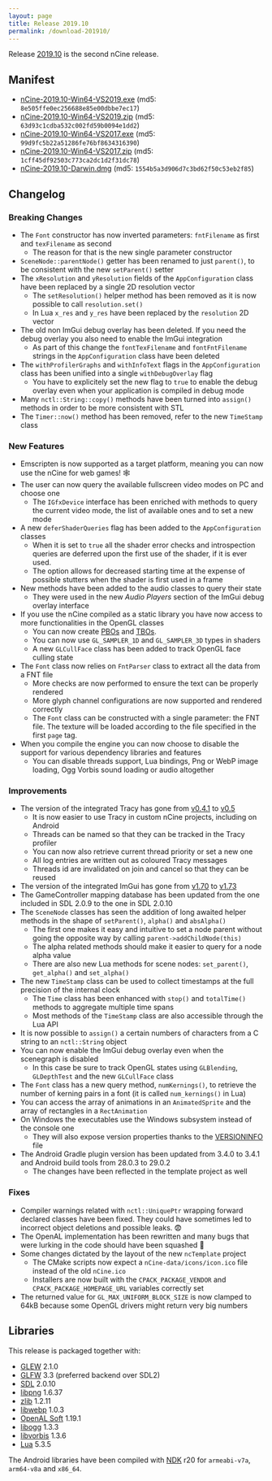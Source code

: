 ```yaml
---
layout: page
title: Release 2019.10
permalink: /download-201910/
---
```


Release [2019.10](https://github.com/nCine/nCine/releases/tag/2019.10) is the second nCine release.

## Manifest

- [nCine-2019.10-Win64-VS2019.exe](https://github.com/nCine/nCine/releases/download/2019.10/nCine-2019.10-Win64-VS2019.exe) (md5: `8e505ffe0ec256688e85e00dbbe7ec17`)
- [nCine-2019.10-Win64-VS2019.zip](https://github.com/nCine/nCine/releases/download/2019.10/nCine-2019.10-Win64-VS2019.zip) (md5: `63d93c1cdba532c002fd59b0094e1dd2`)
- [nCine-2019.10-Win64-VS2017.exe](https://github.com/nCine/nCine/releases/download/2019.10/nCine-2019.10-Win64-VS2017.exe) (md5: `99d9fc5b22a51286fe76bf8634316390`)
- [nCine-2019.10-Win64-VS2017.zip](https://github.com/nCine/nCine/releases/download/2019.10/nCine-2019.10-Win64-VS2017.zip) (md5: `1cff45df92503c773ca2dc1d2f31dc78`)
- [nCine-2019.10-Darwin.dmg](https://github.com/nCine/nCine/releases/download/2019.10/nCine-2019.10-Darwin.dmg) (md5: `1554b5a3d906d7c3bd62f50c53eb2f85`)

## Changelog

### Breaking Changes

- The `Font` constructor has now inverted parameters: `fntFilename` as first and `texFilename` as second
  - The reason for that is the new single parameter constructor
- `SceneNode::parentNode()` getter has been renamed to just `parent()`, to be consistent with the new `setParent()` setter
- The `xResolution` and `yResolution` fields of the `AppConfiguration` class have been replaced by a single 2D resolution vector
  - The `setResolution()` helper method has been removed as it is now possible to call `resolution.set()`
  - In Lua `x_res` and `y_res` have been replaced by the `resolution` 2D vector
- The old non ImGui debug overlay has been deleted. If you need the debug overlay you also need to enable the ImGui integration
  - As part of this change the `fontTexFilename` and `fontFntFilename` strings in the `AppConfiguration` class have been deleted
- The `withProfilerGraphs` and `withInfoText` flags in the `AppConfiguration` class has been unified into a single `withDebugOverlay` flag
  - You have to explicitely set the new flag to `true` to enable the debug overlay even when your application is compiled in debug mode
- Many `nctl::String::copy()` methods have been turned into `assign()` methods in order to be more consistent with STL
- The `Timer::now()` method has been removed, refer to the new `TimeStamp` class

### New Features

- Emscripten is now supported as a target platform, meaning you can now use the nCine for web games! :spider_web:
- The user can now query the available fullscreen video modes on PC and choose one
  - The `IGfxDevice` interface has been enriched with methods to query the current video mode, the list of available ones and to set a new mode
- A new `deferShaderQueries` flag has been added to the `AppConfiguration` classes
  - When it is set to `true` all the shader error checks and introspection queries are deferred upon the first use of the shader, if it is ever used.
  - The option allows for decreased starting time at the expense of possible stutters when the shader is first used in a frame
- New methods have been added to the audio classes to query their state
  - They were used in the new _Audio Players_ section of the ImGui debug overlay interface
- If you use the nCine compiled as a static library you have now access to more functionalities in the OpenGL classes
  - You can now create [PBOs](https://www.khronos.org/opengl/wiki/Pixel_Buffer_Object) and [TBOs](https://www.khronos.org/opengl/wiki/Buffer_Texture).
  - You can now use `GL_SAMPLER_1D` and `GL_SAMPLER_3D` types in shaders
  - A new `GLCullFace` class has been added to track OpenGL face culling state
- The `Font` class now relies on `FntParser` class to extract all the data from a FNT file
  - More checks are now performed to ensure the text can be properly rendered
  - More glyph channel configurations are now supported and rendered correctly
  - The `Font` class can be constructed with a single parameter: the FNT file. The texture will be loaded according to the file specified in the first `page` tag.
- When you compile the engine you can now choose to disable the support for various dependency libraries and features
  - You can disable threads support, Lua bindings, Png or WebP image loading, Ogg Vorbis sound loading or audio altogether

### Improvements

- The version of the integrated Tracy has gone from [v0.4.1](https://bitbucket.org/wolfpld/tracy/src/v0.4.1/) to [v0.5](https://bitbucket.org/wolfpld/tracy/src/v0.5/)
  - It is now easier to use Tracy in custom nCine projects, including on Android
  - Threads can be named so that they can be tracked in the Tracy profiler
  - You can now also retrieve current thread priority or set a new one
  - All log entries are written out as coloured Tracy messages
  - Threads id are invalidated on join and cancel so that they can be reused
- The version of the integrated ImGui has gone from [v1.70](https://github.com/ocornut/imgui/releases/tag/v1.70) to [v1.73](https://github.com/ocornut/imgui/releases/tag/v1.73)
- The GameController mapping database has been updated from the one included in SDL 2.0.9 to the one in SDL 2.0.10
- The `SceneNode` classes has seen the addition of long awaited helper methods in the shape of `setParent()`, `alpha()` and `absAlpha()`
  - The first one makes it easy and intuitive to set a node parent without going the opposite way by calling `parent->addChildNode(this)`
  - The alpha related methods should make it easier to query for a node alpha value
  - There are also new Lua methods for scene nodes: `set_parent()`, `get_alpha()` and `set_alpha()`
- The new `TimeStamp` class can be used to collect timestamps at the full precision of the internal clock
  - The `Time` class has been enhanced with `stop()` and `totalTime()` methods to aggregate multiple time spans
  - Most methods of the `TimeStamp` class are also accessible through the Lua API
- It is now possible to `assign()` a certain numbers of characters from a C string to an `nctl::String` object
- You can now enable the ImGui debug overlay even when the scenegraph is disabled
  - In this case be sure to track OpenGL states using `GLBlending`, `GLDepthTest` and the new `GLCullFace` class
- The `Font` class has a new query method, `numKernings()`, to retrieve the number of kerning pairs in a font (it is called `num_kernings()` in Lua)
- You can access the array of animations in an `AnimatedSprite` and the array of rectangles in a `RectAnimation`
- On Windows the executables use the Windows subsystem instead of the console one
  - They will also expose version properties thanks to the [VERSIONINFO](https://docs.microsoft.com/en-us/windows/win32/menurc/versioninfo-resource) file
- The Android Gradle plugin version has been updated from 3.4.0 to 3.4.1 and Android build tools from 28.0.3 to 29.0.2
  - The changes have been reflected in the template project as well

### Fixes

- Compiler warnings related with `nctl::UniquePtr` wrapping forward declared classes have been fixed. They could have sometimes led to incorrect object deletions and possible leaks. :fearful:
- The OpenAL implementation has been rewritten and many bugs that were lurking in the code should have been squashed :bug:
- Some changes dictated by the layout of the new `ncTemplate` project
  - The CMake scripts now expect a `nCine-data/icons/icon.ico` file instead of the old `nCine.ico`
  - Installers are now built with the `CPACK_PACKAGE_VENDOR` and `CPACK_PACKAGE_HOMEPAGE_URL` variables correctly set
- The returned value for `GL_MAX_UNIFORM_BLOCK_SIZE` is now clamped to 64kB because some OpenGL drivers might return very big numbers

## Libraries

This release is packaged together with:

- [GLEW](http://glew.sourceforge.net/) 2.1.0
- [GLFW](https://www.glfw.org/) 3.3 (preferred backend over SDL2)
- [SDL](https://www.libsdl.org/) 2.0.10
- [libpng](http://www.libpng.org/pub/png/libpng.html) 1.6.37
- [zlib](https://www.zlib.net/) 1.2.11
- [libwebp](https://developers.google.com/speed/webp/) 1.0.3
- [OpenAL Soft](https://openal-soft.org/) 1.19.1
- [libogg](https://xiph.org/ogg/) 1.3.3
- [libvorbis](https://xiph.org/vorbis/) 1.3.6
- [Lua](https://www.lua.org/) 5.3.5

The Android libraries have been compiled with [NDK](https://developer.android.com/ndk) r20 for `armeabi-v7a`, `arm64-v8a` and `x86_64`.
